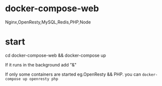 # docker-compose-web
Nginx,OpenResty,MySQL,Redis,PHP,Node

# start
cd docker-compose-web && docker-compose up

If it runs in the background  add "&"

If only some containers are started eg.OpenResty && PHP. you can  `docker-compose up openresty php`
